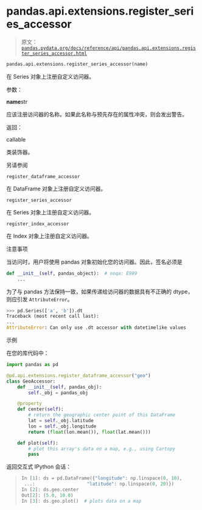 # pandas.api.extensions.register_series_accessor

> 原文：[`pandas.pydata.org/docs/reference/api/pandas.api.extensions.register_series_accessor.html`](https://pandas.pydata.org/docs/reference/api/pandas.api.extensions.register_series_accessor.html)

```py
pandas.api.extensions.register_series_accessor(name)
```

在 Series 对象上注册自定义访问器。

参数：

**name**str

应该注册访问器的名称。如果此名称与预先存在的属性冲突，则会发出警告。

返回：

callable

类装饰器。

另请参阅

`register_dataframe_accessor`

在 DataFrame 对象上注册自定义访问器。

`register_series_accessor`

在 Series 对象上注册自定义访问器。

`register_index_accessor`

在 Index 对象上注册自定义访问器。

注意事项

当访问时，用户将使用 pandas 对象初始化您的访问器。因此，签名必须是

```py
def __init__(self, pandas_object):  # noqa: E999
    ... 
```

为了与 pandas 方法保持一致，如果传递给访问器的数据具有不正确的 dtype，则应引发 `AttributeError`。

```py
>>> pd.Series(['a', 'b']).dt
Traceback (most recent call last):
...
AttributeError: Can only use .dt accessor with datetimelike values 
```

示例

在您的库代码中：

```py
import pandas as pd

@pd.api.extensions.register_dataframe_accessor("geo")
class GeoAccessor:
    def __init__(self, pandas_obj):
        self._obj = pandas_obj

    @property
    def center(self):
        # return the geographic center point of this DataFrame
        lat = self._obj.latitude
        lon = self._obj.longitude
        return (float(lon.mean()), float(lat.mean()))

    def plot(self):
        # plot this array's data on a map, e.g., using Cartopy
        pass 
```

返回交互式 IPython 会话：

> ```py
> In [1]: ds = pd.DataFrame({"longitude": np.linspace(0, 10),
>  ...:                   "latitude": np.linspace(0, 20)})
> In [2]: ds.geo.center
> Out[2]: (5.0, 10.0)
> In [3]: ds.geo.plot()  # plots data on a map 
> ```

